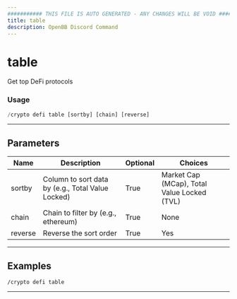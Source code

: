 ```yaml
---
########### THIS FILE IS AUTO GENERATED - ANY CHANGES WILL BE VOID ###########
title: table
description: OpenBB Discord Command
---
```


# table

Get top DeFi protocols

### Usage

```python wordwrap
/crypto defi table [sortby] [chain] [reverse]
```

---

## Parameters

| Name | Description | Optional | Choices |
| ---- | ----------- | -------- | ------- |
| sortby | Column to sort data by (e.g., Total Value Locked) | True | Market Cap (MCap), Total Value Locked (TVL) |
| chain | Chain to filter by (e.g., ethereum) | True | None |
| reverse | Reverse the sort order | True | Yes |


---

## Examples

```
/crypto defi table
```
---
